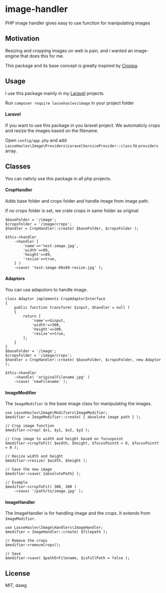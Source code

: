 # image-handler
PHP image handler gives easy to use function for manipulating images

## Motivation

Resizing and cropping images on web is pain, and i wanted an image-engine that does this for me.

This package and its base concept is greatly inspired by [Croppa](https://github.com/BKWLD/croppa).

## Usage
I use this package mainly in my [Laravel](https://laravel.com/) projects.

Run ```composer require lassehaslev/image``` in your project folder

#### Laravel
If you want to use this package in you laravel project. We automaticly crops and resize the images based on the filename.

Open ```config/app.php``` and add ```LasseHaslev\Image\Providers\LaravelServiceProvider::class``` to ```providers``` array.

## Classes
You can nativly use this package in all php projects.

#### CropHandler
Adds base folder and crops folder and handle image from image path.

If no crops folder is set, we crate crops in same folder as original.
```
$baseFolder = '/image';
$cropsFolder = '/image/crops';
$handler = CropHandler::create( $baseFolder, $cropsFolder );

$this->handler
    ->handle( [
        'name'=>'test-image.jpg',
        'width'=>89,
        'height'=>89,
        'resize'=>true,
    ] )
    ->save( 'test-image-89x89-resize.jpg' );
```

#### Adaptors
You can use adapotors to handle image.
```
class Adaptor implements CropAdaptorInterface
{
    public function transform( $input, $handler = null )
    {
        return [
            'name'=>$input,
            'width'=>300,
            'height'=>200,
            'resize'=>true,
        ];
    }
}
$baseFolder = '/image';
$cropsFolder = '/image/crops';
$handler = CropHandler::create( $baseFolder, $cropsFolder, new Adaptor );

$this->handler
    ->handle( 'originalFilename.jpg' )
    ->save( 'newFilename' );
```
#### ImageModifier
The ```ImageModifier``` is the base image class for manipulating the images. 
```
use LasseHaslev\Image\Modifiers\ImageModifier;
$modifier = ImageModifier::create( { absolute image path } );

// Crop image function
$modifier->crop( $x1, $y1, $x2, $y2 );

// Crop image to width and height based on fucuspoint
$modifier->cropToFit( $width, $height, $focusPointX = 0, $focusPointY = 0 );

// Resize width and height
$modifier->resize( $width, $height );

// Save the new image
$modifier->save( {absolutePath} );

// Example
$modifier->cropToFit( 300, 300 )
    ->save( '/path/to/image.jpg' );
```

#### ImageHandler
The ImageHandler is for handling image and the crops. It extends from ```ImageModifier```.
```
use LasseHaslev\Image\Handlers\ImageHandler;
$modifier = ImageHandler::create( $filepath );

// Remove the crops
$modifier->removeCrops();

// Save
$modifier->save( $pathOrFilename, $isFullPath = false );
```

## License
MIT, dawg
